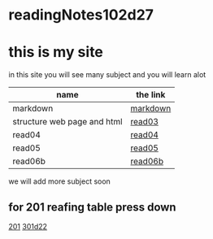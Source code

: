 # readingNotes102d27
# this is my site
in this site you will see many  subject 
and you will learn alot

name | the link
------------ | ------------
markdown |  [markdown](https://adyhariri.github.io/readingNotes102d27/lab01b)
structure web page and html | [read03](read03)
read04 | [read04](read04)
read05 | [read05](read05)
read06b| [read06b](read06b)

we will add more subject soon


## for 201 reafing table press down

[201](201/readme)
[301d22](301d22)

